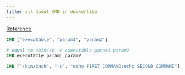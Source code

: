 ```yaml
---
title: all about CMD in dockerfile
---
```


[Reference](https://www.baeldung.com/linux/docker-cmd-multiple-commands)

```dockerfile
CMD ["executable", "param1", "param2"]

# equal to /bin/sh -c executable param1 param2
CMD executable param1 param2 

CMD ["/bin/bash", "-c", "echo FIRST COMMAND;echo SECOND COMMAND"]

```
